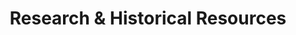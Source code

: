 ---
title: "Research & Historical Resources"
description: "Explore our collection of historical research, biographies, and contextual information about Falls Church's rich history."
layout: "research"
draft: false
--- 